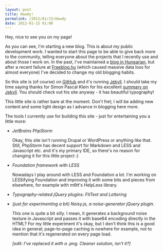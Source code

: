 ```yaml
---
layout: post
title: Howdy!
permalink: /2012/01/15/Howdy
date: 2012-01-15 01:00
---
```

Hey, nice to see you on my page!

As you can see, I'm starting a new blog. This is about my public development work. I wanted to start this page to be able to give back more to the community, telling everyone about the projects that I recently use and about those I work on. In the past, I've maintained a [blog in Hungarian](http://scorchio.freeblog.hu), but after a recent failure at [Freeblog.hu](http://www.freeblog.hu) (which caused massive data loss for almost everyone) I've decided to change my old blogging habits.

So this site is (of course) on [GitHub](http://github.com) and it's running [Jekyll](http://jekyllrb.com). I should take my time saying thanks for Simon Pascal Klein for his excellent [summary on Jekyll](http://klepas.org/jekyll-a-static-site-generator). You should check out his site anyway - it has beautiful typography!

This little site is rather bare at the moment. Don't fret; I will be adding new content and some light design as I advance in blogging here more.

The tools I currently use for building this site - just for entertaining you a little more:

- *JetBrains PhpStorm*

  Okay, this site isn't running Drupal or WordPress or anything like that. Still, PhpStorm has decent support for Markdown and LESS and Javascript etc. and it's my primary IDE, so there's no reason for changing it for this little project :)

- *Foundation framework with LESS*

  Nowadays I play around with LESS and Foundation a lot. I'm working on LESSifying Foundation and improving it with some bits and pieces from elsewhere, for example with m6tt's HelpLess library.

- *Typography-related jQuery plugins: FitText and Lettering*
- *(just for experimenting a bit) Noisy.js, a noise-generator jQuery plugin.*

  This one is quite a bit silly. I mean, it generates a background noise texture in Javascript and passes it with base64 encoding directly in the HTML? For my little experiment it's okay, but I don't think this is a good idea in general; page-to-page caching is nowhere for example, not to mention that it's regenerated on every page load.

  *\[edit: I've replaced it with a .png. Cleaner solution, isn't it?\]*
